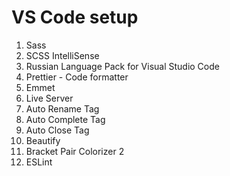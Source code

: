 # VS Code setup
1. Sass
2. SCSS IntelliSense
3. Russian Language Pack for Visual Studio Code
4. Prettier - Code formatter
5. Emmet
6. Live Server
7. Auto Rename Tag
8. Auto Complete Tag
9. Auto Close Tag
10. Beautify
11. Bracket Pair Colorizer 2
12. ESLint
